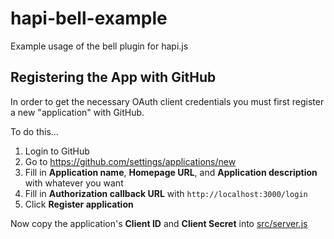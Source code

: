 # hapi-bell-example
Example usage of the bell plugin for hapi.js

## Registering the App with GitHub

In order to get the necessary OAuth client credentials you must first register a
new "application" with GitHub.

To do this...

1. Login to GitHub
2. Go to https://github.com/settings/applications/new
3. Fill in **Application name**, **Homepage URL**, and **Application description** with whatever you want
4. Fill in **Authorization callback URL** with `http://localhost:3000/login`
5. Click **Register application**

Now copy the application's **Client ID** and **Client Secret** into
[src/server.js](https://github.com/thebinarypenguin/hapi-bell-example/blob/master/src/server.js)
